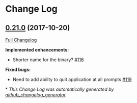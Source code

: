 # Change Log

## [0.21.0](https://github.com/devopsdays/devopsdays-cli/tree/0.21.0) (2017-10-20)
[Full Changelog](https://github.com/devopsdays/devopsdays-cli/compare/0.20.1...0.21.0)

**Implemented enhancements:**

- Shorter name for the binary? [\#116](https://github.com/devopsdays/devopsdays-cli/issues/116)

**Fixed bugs:**

- Need to add abiilty to quit application at all prompts [\#119](https://github.com/devopsdays/devopsdays-cli/issues/119)



\* *This Change Log was automatically generated by [github_changelog_generator](https://github.com/skywinder/Github-Changelog-Generator)*